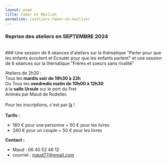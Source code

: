 ```yaml
---
layout: page
title: Faber et Mazlish
permalink: /ateliers-faber-et-mazlish/
---
```


### **Reprise des ateliers en SEPTEMBRE 2024**
<br>
### Une session de 8 séances d'ateliers sur la thématique 
"Parler pour que les enfants écoutent et Ecouter pour que les enfants parlent" 
et une session de 6 séances sur la thématique "Frères et soeurs sans rivalité"
 
Ateliers de 2h30 :  
Tous les **mardis soir de 19h30 à 22h**<br>
Ou
Tous les **vendredis matin de 10h00 à 12h30**<br>
à la **salle Ursule** sur le port du Fret<br>
Animés par Maud de Rodellec
<br>
<br>
Pour les inscriptions, c'est par [là](https://www.helloasso.com/associations/c-est-coaca-c-est-de-la-culture-d-ocytocine-pour-accorder-le-coeur-et-les-actes/evenements/ateliers-faber-et-mazlish-mardi-soir/widget-vignette) !
<br>
<br>
**Tarifs :**
- 160 € pour une personne + 50 € pour les livres
- 240 € pour un couple + 50 € pour les livres

**Contact :**
- Maud : 06 40 52 46 12
- courriel : <a href="mailto:maud77@gmail.com">maud77@gmail.com</a>

<br>
<br>
<!--<center><img class="fit-picture" src="../../../assets/img/affiche-faber-mazlish-maud.jpg" 
alt="Affiche Ateliers Faber et Mazlish - tous les jeudi matin du 9 mars au 11 mai à la Maison Ursule au Fret"></center>-->
